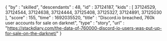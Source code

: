 {
  "by" : "skilled",
  "descendants" : 48,
  "id" : 37124187,
  "kids" : [ 37124529, 37124544, 37124638, 37124444, 37125408, 37125327, 37124891, 37125030 ],
  "score" : 155,
  "time" : 1692035520,
  "title" : "Discord.io breached, 760k user accounts for sale on darknet",
  "type" : "story",
  "url" : "https://stackdiary.com/the-data-of-760000-discord-io-users-was-put-up-for-sale-on-the-darknet/"
}

